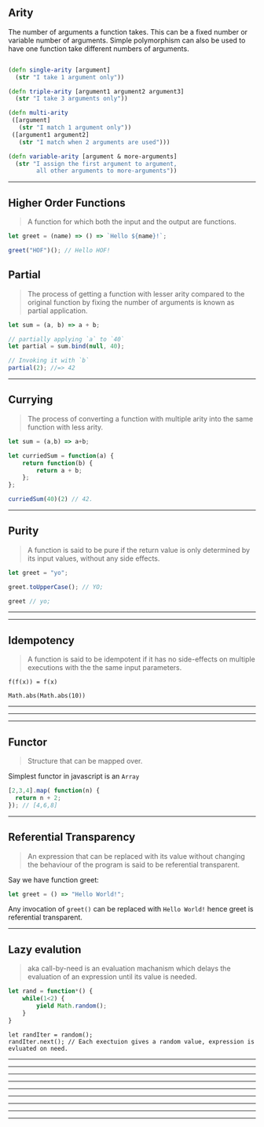 ## Arity
  The number of arguments a function takes.  This can be a fixed number or variable number of arguments.  Simple polymorphism can also be used to have one function take different numbers of arguments.

```clojure

(defn single-arity [argument]
  (str "I take 1 argument only"))

(defn triple-arity [argument1 argument2 argument3]
  (str "I take 3 arguments only"))

(defn multi-arity
 ([argument]
   (str "I match 1 argument only"))
 ([argument1 argument2]
   (str "I match when 2 arguments are used")))

(defn variable-arity [argument & more-arguments]
  (str "I assign the first argument to argument,
        all other arguments to more-arguments"))
```
---

## Higher Order Functions
> A function for which both the input and the output are functions.

```js
let greet = (name) => () => `Hello ${name}!`;
```

```js
greet("HOF")(); // Hello HOF!
```

## Partial
> The process of getting a function with lesser arity compared to the original
function by fixing the number of arguments is known as partial application.

```js
let sum = (a, b) => a + b;

// partially applying `a` to `40`
let partial = sum.bind(null, 40);

// Invoking it with `b`
partial(2); //=> 42
```

---

## Currying
> The process of converting a function with multiple arity into the same function with less arity.

```js
let sum = (a,b) => a+b;

let curriedSum = function(a) {
    return function(b) {
        return a + b;
    };
};

curriedSum(40)(2) // 42.
```

---

## Purity
> A function is said to be pure if the return value is only determined by its
input values, without any side effects.

```js
let greet = "yo";

greet.toUpperCase(); // YO;

greet // yo;
```
---

<!-- ## Side effects -->

---

## Idempotency
> A function is said to be idempotent if it has no side-effects on multiple
executions with the the same input parameters.

`f(f(x)) = f(x)`

`Math.abs(Math.abs(10))`

---

<!-- ## Contracts -->

---

<!-- ## Guarded Functions -->

---


## Functor
> Structure that can be mapped over.

Simplest functor in javascript is an `Array`

```js
[2,3,4].map( function(n) {
  return n + 2;
}); // [4,6,8]
```
---

## Referential Transparency

> An expression that can be replaced with its value without changing the
behaviour of the program is said to be referential transparent.

Say we have function greet:

```js
let greet = () => "Hello World!";
```

Any invocation of `greet()` can be replaced with `Hello World!` hence greet is
referential transparent.

---

## Lazy evalution
> aka call-by-need is an evaluation machanism which delays the evaluation of an expression until its value is needed.

```js
let rand = function*() {
    while(1<2) {
        yield Math.random();
    }
}
```
```
let randIter = random();
randIter.next(); // Each exectuion gives a random value, expression is evluated on need.
```
---

<!-- ## Monoid -->

---

<!-- ## Monad -->

---

<!-- ## Comonad -->
---

<!-- ## Applicative Functor -->

---


<!-- ## Morphism -->

---

<!-- ## Setoid -->

---

<!-- ## Semigroup -->

---

<!-- ## Chain -->
---
